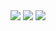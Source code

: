 <div align="center">
  <img src="https://github.com/decimozs/mrlnmrtin/assets/106976520/6153b46a-dd2d-4328-8459-8e87bbb698c7"/>
  <img src="https://github.com/decimozs/mrlnmrtin/assets/106976520/6265dae7-17d3-4482-82ec-cd03e0d4c390"/>
  <img src="https://github.com/decimozs/mrlnmrtin/assets/106976520/4676a388-e558-4244-8590-58c3b8299749"/>
</div>

